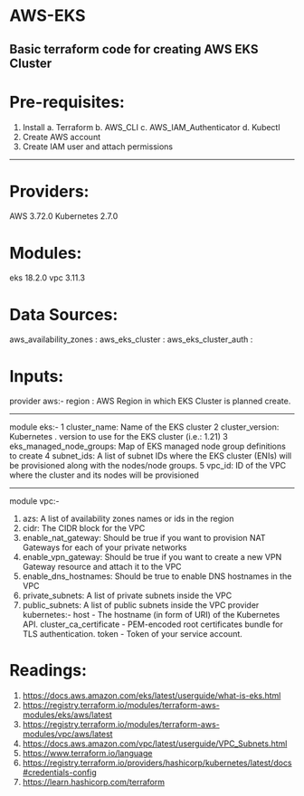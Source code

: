 # AWS-EKS
Basic terraform code for creating AWS EKS Cluster
-------------------------------------------------
Pre-requisites:
===============
1. Install 
    a. Terraform
    b. AWS_CLI
    c. AWS_IAM_Authenticator
    d. Kubectl
2. Create AWS account
3. Create IAM user and attach permissions 
____________________________________________________

Providers:
========
AWS	3.72.0
Kubernetes	2.7.0

Modules:
========
eks 18.2.0
vpc 3.11.3

Data Sources:
=============
aws_availability_zones : 
aws_eks_cluster :
aws_eks_cluster_auth :

Inputs:
=======
provider aws:-
region : AWS Region in which EKS Cluster is planned create.
_____________________________________________________________
module eks:-
1 cluster_name:	Name of the EKS cluster
2 cluster_version: 	Kubernetes <major>.<minor> version to use for the EKS cluster (i.e.: 1.21)
3 eks_managed_node_groups: 	Map of EKS managed node group definitions to create
4 subnet_ids:	A list of subnet IDs where the EKS cluster (ENIs) will be provisioned along with the nodes/node groups.
5 vpc_id:	ID of the VPC where the cluster and its nodes will be provisioned
______________________________________________________________
module vpc:-
1. azs:	A list of availability zones names or ids in the region
2. cidr:	The CIDR block for the VPC
3. enable_nat_gateway:	Should be true if you want to provision NAT Gateways for each of your private networks
4. enable_vpn_gateway:	Should be true if you want to create a new VPN Gateway resource and attach it to the VPC
5. enable_dns_hostnames:	Should be true to enable DNS hostnames in the VPC
6. private_subnets:	A list of private subnets inside the VPC  
7. public_subnets:	A list of public subnets inside the VPC
provider kubernetes:-
host - The hostname (in form of URI) of the Kubernetes API. 
cluster_ca_certificate -  PEM-encoded root certificates bundle for TLS authentication. 
token - Token of your service account.

  
  Readings:
  =========
  1. https://docs.aws.amazon.com/eks/latest/userguide/what-is-eks.html
  2. https://registry.terraform.io/modules/terraform-aws-modules/eks/aws/latest
  3. https://registry.terraform.io/modules/terraform-aws-modules/vpc/aws/latest
  4. https://docs.aws.amazon.com/vpc/latest/userguide/VPC_Subnets.html
  5. https://www.terraform.io/language
  6. https://registry.terraform.io/providers/hashicorp/kubernetes/latest/docs#credentials-config
  7. https://learn.hashicorp.com/terraform
